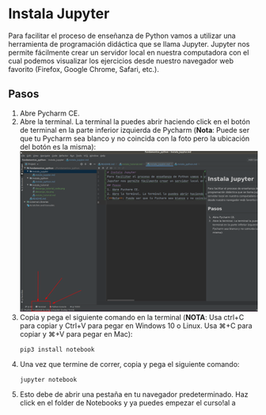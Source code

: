 # Instala Jupyter
Para facilitar el proceso de enseñanza de Python vamos a utilizar una herramienta de programación didáctica que se llama Jupyter.
Jupyter nos permite fácilmente crear un servidor local en nuestra computadora con el cual podemos visualizar los ejercicios desde nuestro navegador web favorito (Firefox, Google Chrome, Safari, etc.).  
## Pasos
1. Abre Pycharm CE.
2. Abre la terminal. La terminal la puedes abrir haciendo click en el botón de terminal en la parte inferior izquierda de Pycharm
(**Nota**: Puede ser que tu Pycharm sea blanco y no coincida con la foto pero la ubicación del botón es la misma):  
![terminal](terminal.png)
3. Copia y pega el siguiente comando en la terminal (**NOTA**: Usa ctrl+C para copiar y Ctrl+V para pegar en Windows 10 o Linux. Usa ⌘+C para copiar y ⌘+V para pegar en Mac):
    ```shell script
    pip3 install notebook
    ```
4. Una vez que termine de correr, copia y pega el siguiente comando:
    ```shell script
    jupyter notebook
    ```
5. Esto debe de abrir una pestaña en tu navegador predeterminado. Haz click en el folder de Notebooks y ya puedes empezar el curso!al a